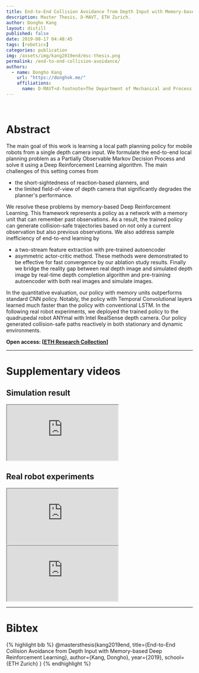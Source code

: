 ```yaml
---
title: End-to-End Collision Avoidance from Depth Input with Memory-based Deep Reinforcement Learning
description: Master Thesis, D-MAVT, ETH Zurich.
author: Dongho Kang
layout: distill
published: false
date: 2019-08-17 04:48:45
tags: [robotics]
categories: publication
img: /assets/img/kang2019end/msc-thesis.png
permalink: /end-to-end-collision-avoidance/
authors:
  - name: Dongho Kang
    url: "https://donghok.me/"
    affiliations:
      name: D-MAVT<d-footnote>The Department of Mechanical and Process Engineering</d-footnote>, ETH Zurich
---
```


<div class="row">
    <div class="col-sm mt-3 mt-md-0">
        <img class="img-fluid" src="{{ '/assets/img/kang2019end/msc-thesis.png' | relative_url }}" alt="" title="teaser"/>
    </div>
</div>

<br> 

# Abstract

The main goal of this work is learning a local path planning policy for mobile robots from a single depth camera input. 
We formulate the end-to-end local planning problem as a Partially Observable Markov Decision Process and solve it using a Deep Reinforcement Learning algorithm. 
The main challenges of this setting comes from     
- the short-sightedness of reaction-based planners, and 
- the limited field-of-view of depth camera 
that significantly degrades the planner's performance. 

We resolve these problems by memory-based Deep Reinforcement Learning. 
This framework represents a policy as a network with a memory unit that can remember past observations. 
As a result, the trained policy can generate collision-safe trajectories based on not only a current observation but also previous observations. 
We also address sample inefficiency of end-to-end learning by 
- a two-stream feature extraction with pre-trained autoencoder
- asymmetric actor-critic method.
These methods were demonstrated to be effective for fast convergence by our ablation study results. 
Finally we bridge the reality gap between real depth image and simulated depth image by real-time depth completion algorithm and pre-training autoencoder with both real images and simulate images.  

In the quantitative evaluation, our policy with memory units outperforms standard CNN policy. 
Notably, the policy with Temporal Convolutional layers learned much faster than the policy with conventional LSTM. 
In the following real robot experiments, we deployed the trained policy to the quadrupedal robot ANYmal with Intel RealSense depth camera. 
Our policy generated collision-safe paths reactively in both stationary and dynamic environments. 

**Open access: [[ETH Research Collection](https://www.research-collection.ethz.ch/handle/20.500.11850/444961)]**

-----

# Supplementary videos

## Simulation result

<div class="embed-responsive embed-responsive-16by9">
    <iframe class="embed-responsive-item" src="https://www.youtube.com/embed/9HCeVl07H3U" allowfullscreen></iframe>
</div>

## Real robot experiments

<div class="embed-responsive embed-responsive-16by9"></div>
    <iframe class="embed-responsive-item" src="https://www.youtube.com/embed/mMeGOD2WEXI" allowfullscreen></iframe>
</div>

<div class="embed-responsive embed-responsive-16by9"></div>
    <iframe class="embed-responsive-item" src="https://www.youtube.com/embed/8N3d8tcVccM" allowfullscreen></iframe>
</div>

-----

# Bibtex

{% highlight bib %}
@mastersthesis{kang2019end,
    title={End-to-End Collision Avoidance from Depth Input with Memory-based Deep Reinforcement Learning},
    author={Kang, Dongho},
    year={2019},
    school={ETH Zurich}
}
{% endhighlight %}